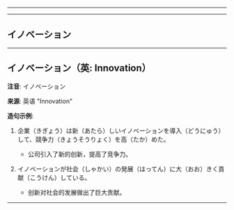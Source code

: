 # 
___
___
## イノベーション
___
## イノベーション（英: Innovation）

**注音**: イノベーション

**来源**: 英语 "Innovation"

**造句示例**:
1. 企業（きぎょう）は新（あたら）しいイノベーションを導入（どうにゅう）して、競争力（きょうそうりょく）を高（たか）めた。
   - 公司引入了新的创新，提高了竞争力。

2. イノベーションが社会（しゃかい）の発展（はってん）に大（おお）きく貢献（こうけん）している。
   - 创新对社会的发展做出了巨大贡献。
___

